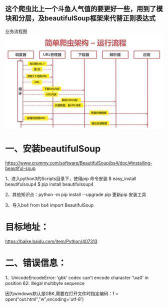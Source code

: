 这个爬虫比上一个斗鱼人气值的要更好一些，用到了模块和分层，及beautifulSoup框架来代替正则表达式
------------------------------
业务流程图
![Image Text](https://github.com/BraveChi/python_x/blob/master/2-%E7%99%BE%E5%BA%A6%E7%99%BE%E7%A7%91%E7%88%AC%E8%99%AB%E7%BB%83%E4%B9%A0/%E7%AE%80%E5%8D%95%E7%88%AC%E8%99%AB%E6%9E%B6%E6%9E%84%E6%B5%81%E7%A8%8B%E5%9B%BE.jpg)

# 一、安装beautifulSoup

https://www.crummy.com/software/BeautifulSoup/bs4/doc/#installing-beautiful-soup

1、进入python3的Scripts目录下，使用pip 命令安装
    $ easy_install beautifulsoup4
    $ pip install beautifulsoup4

2、其他知识点：python -m pip install --upgrade pip  更新pip 安装工具

3、导入bs4
from bs4 import BeautifulSoup

# 目标地址：
https://baike.baidu.com/item/Python/407313


# 二、错误信息：
1、UnicodeEncodeError: 'gbk' codec can't encode character '\xa0' in position 62: illegal multibyte sequence

因为windows默认是GBK,需要在打开文件时指定编码：f = open("out.html","w",encoding='utf-8')
